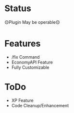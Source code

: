 # Status
🟡Plugin May be operable🟡
# Features
- /fix Command
- EconomyAPI Feature
- Fully Customizable
# ToDo
- XP Feature
- Code Cleanup/Enhancement
